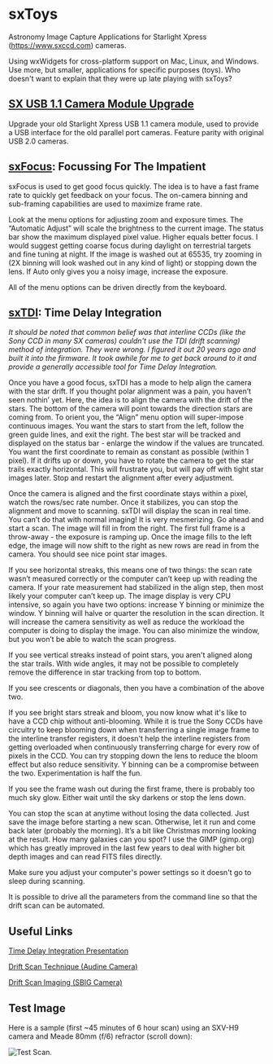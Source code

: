 # sxToys
Astronomy Image Capture Applications for Starlight Xpress (https://www.sxccd.com) cameras.

Using wxWidgets for cross-platform support on Mac, Linux, and Windows. Use more, but smaller, applications for specific purposes (toys). Who doesn't want to explain that they were up late playing with sxToys?

## [SX USB 1.1 Camera Module Upgrade](https://github.com/dschmenk/sxToys/tree/master/Windows%20Drivers)

Upgrade your old Starlight Xpress USB 1.1 camera module, used to provide a USB interface for the old parallel port cameras. Feature parity with original USB 2.0 cameras.

## [sxFocus](https://github.com/dschmenk/sxToys/tree/master/wx/sxfocus): Focussing For The Impatient

sxFocus is used to get good focus quickly. The idea is to have a fast frame rate to quickly get feedback on your focus. The on-camera binning and sub-framing capabilities are used to maximize frame rate.

Look at the menu options for adjusting zoom and exposure times. The “Automatic Adjust” will scale the brightness to the current image. The status bar show the maximum displayed pixel value. Higher equals better focus. I would suggest getting coarse focus during daylight on terrestrial targets and fine tuning at night. If the image is washed out at 65535, try zooming in (2X binning will look washed out in any kind of light) or stopping down the lens. If Auto only gives you a noisy image, increase the exposure.

All of the menu options can be driven directly from the keyboard.

## [sxTDI](https://github.com/dschmenk/sxToys/tree/master/wx/sxtdi): Time Delay Integration

_It should be noted that common belief was that interline CCDs  (like the Sony CCD in many SX cameras) couldn't use the TDI (drift scanning) method of integration. They were wrong. I figured it out 20 years ago and built it into the firmware. It took awhile for me to get back around to it and provide a generally accessible tool for Time Delay Integration._

Once you have a good focus, sxTDI has a mode to help align the camera with the star drift. If you thought polar alignment was a pain, you haven’t seen nothin’ yet. Here, the idea is to align the camera with the drift of the stars. The bottom of the camera will point towards the direction stars are coming from. To orient you, the “Align” menu option will super-impose continuous images. You want the stars to start from the left, follow the green guide lines, and exit the right. The best star will be tracked and displayed on the status bar - enlarge the window if the values are truncated. You want the first coordinate to remain as constant as possible (within 1 pixel). If it drifts up or down, you have to rotate the camera to get the star trails exactly horizontal. This will frustrate you, but will pay off with tight star images later. Stop and restart the alignment after every adjustment.

Once the camera is aligned and the first coordinate stays within a pixel, watch the rows/sec rate number. Once it stabilizes, you can stop the alignment and move to scanning. sxTDI will display the scan in real time. You can’t do that with normal imaging! It is very mesmerizing. Go ahead and start a scan. The image will fill in from the right. The first full frame is a throw-away - the exposure is ramping up. Once the image fills to the left edge, the image will now shift to the right as new rows are read in from the camera. You should see nice point star images.

If you see horizontal streaks, this means one of two things: the scan rate wasn’t measured correctly or the computer can’t keep up with reading the camera. If your rate measurement had stabilized in the align step, then most likely your computer can’t keep up. The image display is very CPU intensive, so again you have two options: increase Y binning or minimize the window. Y binning will halve or quarter the resolution in the scan direction. It will increase the camera sensitivity as well as reduce the workload the computer is doing to display the image. You can also minimize the window, but you won’t be able to watch the scan progress.

If you see vertical streaks instead of point stars, you aren't aligned along the star trails. With wide angles, it may not be possible to completely remove the difference in star tracking from top to bottom.

If you see crescents or diagonals, then you have a combination of the above two.

If you see bright stars streak and bloom, you now know what it's like to have a CCD chip without anti-blooming. While it is true the Sony CCDs have circuitry to keep blooming down when transferring a single image frame to the interline transfer registers, it doesn't help the interline registers from getting overloaded when continuously transferring charge for every row of pixels in the CCD. You can try stopping down the lens to reduce the bloom effect but also reduce sensitivity. Y binning can be a compromise between the two. Experimentation is half the fun.

If you see the frame wash out during the first frame, there is probably too much sky glow. Either wait until the sky darkens or stop the lens down.

You can stop the scan at anytime without losing the data collected. Just save the image before starting a new scan. Otherwise, let it run and come back later (probably the morning). It’s a bit like Christmas morning looking at the result. How many galaxies can you spot? I use the GIMP (gimp.org) which has greatly improved in the last few years to deal with higher bit depth images and can read FITS files directly.

Make sure you adjust your computer's power settings so it doesn't go to sleep during scanning.

It is possible to drive all the parameters from the command line so that the drift scan can be automated.

## Useful Links

[Time Delay Integration Presentation](https://nexsci.caltech.edu/workshop/2005/presentations/Rabinowitz.pdf)

[Drift Scan Technique (Audine Camera)](http://www.astrosurf.com/audine/English/result/scan.htm)

[Drift Scan Imaging (SBIG Camera)](http://www.company7.com/library/sbig/pdffiles/drftscan.pdf)

## Test Image

Here is a sample (first ~45 minutes of 6 hour scan) using an SXV-H9 camera and Meade 80mm (f/6) refractor (scroll down):

![Test Scan](https://github.com/dschmenk/sxToys/blob/master/images/scopescan1.jpg).
